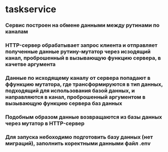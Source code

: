 # taskservice
### Сервис построен на обмене данными между рутинами по каналам
### HTTP-сервер обрабатывает запрос клиента и отправляет полученные данные рутину-мутатор через исзодящий канал, проброшенный в вызывающую функцию сервера, в качетве аргумента
### Данные по исходящему каналу от сервера попадают в ффункцию мутатора, где трансформируются в тип данных, подходящий для использования базой данных, и направляются в канал, проброшенный аргументом в вызывающую функцию сервера баз данных
### Подобным образом данные возвращаются из базы данных через мутатор в HTTP-сервер
### Для запуска небоходимо подготовить базу данных (нет миграций), заполнить коректными данными файл .env
